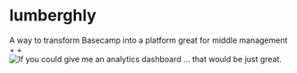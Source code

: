  # lumberghly
  A way to transform Basecamp into a platform great for middle management
 +
 +![If you could give me an analytics dashboard ... that would be just great.](http://www.reactiongifs.com/r/uhy.gif)
